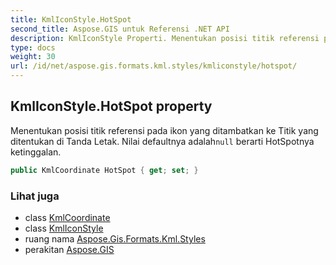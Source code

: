 ```yaml
---
title: KmlIconStyle.HotSpot
second_title: Aspose.GIS untuk Referensi .NET API
description: KmlIconStyle Properti. Menentukan posisi titik referensi pada ikon yang ditambatkan ke Titik yang ditentukan di Tanda Letak. Nilai defaultnya adalahnull berarti HotSpotnya ketinggalan.
type: docs
weight: 30
url: /id/net/aspose.gis.formats.kml.styles/kmliconstyle/hotspot/
---
```

## KmlIconStyle.HotSpot property

Menentukan posisi titik referensi pada ikon yang ditambatkan ke Titik yang ditentukan di Tanda Letak. Nilai defaultnya adalah`null` berarti HotSpotnya ketinggalan.

```csharp
public KmlCoordinate HotSpot { get; set; }
```

### Lihat juga

* class [KmlCoordinate](../../kmlcoordinate/)
* class [KmlIconStyle](../)
* ruang nama [Aspose.Gis.Formats.Kml.Styles](../../kmliconstyle/)
* perakitan [Aspose.GIS](../../../)


